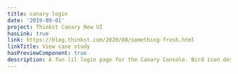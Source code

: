 ```yaml
---
title: canary login
date: '2019-09-01'
project: Thinkst Canary New UI
hasLink: true
link: https://blog.thinkst.com/2020/08/something-fresh.html
linkTitle: View case study
hasPreviewComponent: true
description: A fun lil login page for the Canary Console. Bird icon designed by Max McClaughlin.
---
```

